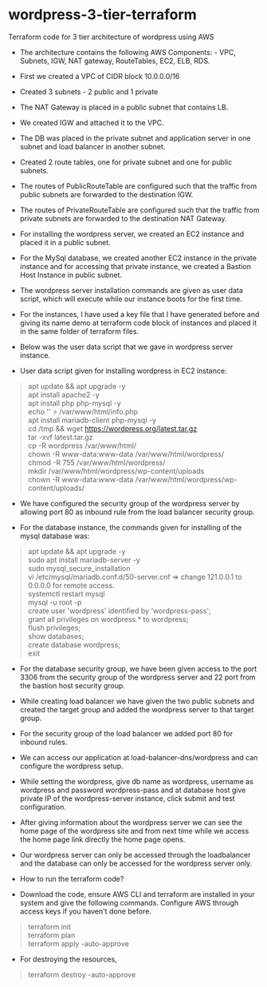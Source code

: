# wordpress-3-tier-terraform
Terraform code for 3 tier architecture of wordpress using AWS 
- The architecture contains the following AWS Components:
        - VPC, Subnets, IGW, NAT gateway, RouteTables, EC2, ELB, RDS.
- First we created a VPC of CIDR block 10.0.0.0/16 
- Created 3 subnets - 2 public and 1 private
- The NAT Gateway is placed in a public subnet that contains LB.
- We created IGW and attached it to the VPC.
- The DB was placed in the private subnet and application server in one subnet and load   balancer in another subnet.
- Created 2 route tables, one for private subnet and one for public subnets.
- The routes of PublicRouteTable are configured such that the traffic from public subnets are forwarded to the destination IGW.
- The routes of PrivateRouteTable are configured such that the traffic from private subnets are forwarded to the destination NAT Gateway.
- For installing the wordpress server, we created an EC2 instance and placed it in a public subnet. 
- For the MySql database, we created another EC2 instance in the private instance and for accessing that private instance, we created a Bastion Host Instance in public subnet.
- The wordpress server installation commands are given as user data script, which will execute while our instance boots for the first time.
- For the instances, I have used a key file that I have generated before and giving its name demo at terraform code block of instances and placed it in the same folder of terraform files.
- Below was the user data script that we gave in wordpress server instance.

- User data script given for installing wordpress in EC2 instance:
> apt update && apt upgrade -y <br>
> apt install apache2 -y  <br>
> apt install php php-mysql -y <br>
> echo '<?php phpinfo(); ?>' > /var/www/html/info.php <br>
> apt install mariadb-client php-mysql -y <br>
> cd /tmp && wget https://wordpress.org/latest.tar.gz <br>
> tar -xvf latest.tar.gz <br>
> cp -R wordpress /var/www/html/ <br>
> chown -R www-data:www-data /var/www/html/wordpress/ <br>
> chmod -R 755 /var/www/html/wordpress/ <br>
> mkdir /var/www/html/wordpress/wp-content/uploads <br>
> chown -R www-data:www-data /var/www/html/wordpress/wp-content/uploads/ <br>

- We have configured the security group of the wordpress server by allowing port 80 as inbound rule from the load balancer security group.

- For the database instance, the commands given for installing of the mysql database was:
> apt update && apt upgrade -y <br>
> sudo apt install mariadb-server -y <br>
> sudo mysql_secure_installation <br>
> vi /etc/mysql/mariadb.conf.d/50-server.cnf   => change 121.0.0.1 to 0.0.0.0 for remote access. <br>
> systemctl restart mysql <br> 
> mysql -u root -p <br>
> create user 'wordpress' identified by 'wordpress-pass'; <br>
> grant all privileges on wordpress.* to wordpress; <br>
> flush privileges; <br>
> show databases; <br>
> create database wordpress; <br>
> exit <br>

- For the database security group, we have been given access to the port 3306 from the security group of the wordpress server and 22 port from the bastion host security group.
- While creating load balancer we have given the two public subnets and created the target group and added the wordpress server to that target group. 
- For the security group of the load balancer we added port 80 for inbound rules.
- We can access our application at  load-balancer-dns/wordpress and can configure the wordpress setup.
- While setting the wordpress, give db name as wordpress, username as wordpress and password wordpress-pass and at database host give private IP of the wordpress-server instance, click submit and test configuration.
- After giving information about the wordpress server we can see the home page of the wordpress site and from next time while we access the home page link directly the home page opens.


- Our wordpress server can only be accessed through the loadbalancer and the database can only be accessed for the wordpress server only.


- How to run the terraform code?
- Download the code, ensure AWS CLI and terraform are installed in your system and give the following commands. Configure AWS through access keys if you haven't done before.
> terraform init <br>
> terraform plan <br>
> terraform apply -auto-approve <br>

- For destroying the resources, <br>
> terraform destroy -auto-approve